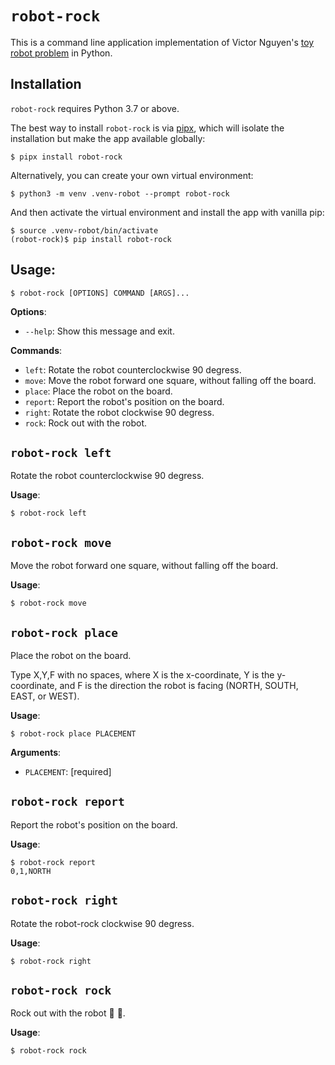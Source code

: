 # `robot-rock`

This is a command line application implementation of Victor Nguyen's [toy robot problem](https://github.com/victornguyen/toy-robot/blob/e9805881e99bd83b27f4b57a857730f526cd7669/README.md) in Python.

## Installation

`robot-rock` requires Python 3.7 or above.

The best way to install `robot-rock` is via [pipx](https://github.com/pypa/pipx#install-pipx), which will isolate the installation but make the app available globally:

```console
$ pipx install robot-rock
```

Alternatively, you can create your own virtual environment:

```console
$ python3 -m venv .venv-robot --prompt robot-rock
```

And then activate the virtual environment and install the app with vanilla pip:

```console
$ source .venv-robot/bin/activate
(robot-rock)$ pip install robot-rock
```

## Usage:

```console
$ robot-rock [OPTIONS] COMMAND [ARGS]...
```

**Options**:

- `--help`: Show this message and exit.

**Commands**:

- `left`: Rotate the robot counterclockwise 90 degress.
- `move`: Move the robot forward one square, without falling off the board.
- `place`: Place the robot on the board.
- `report`: Report the robot's position on the board.
- `right`: Rotate the robot clockwise 90 degress.
- `rock`: Rock out with the robot.

## `robot-rock left`

Rotate the robot counterclockwise 90 degress.

**Usage**:

```console
$ robot-rock left
```

## `robot-rock move`

Move the robot forward one square, without falling off the board.

**Usage**:

```console
$ robot-rock move
```

## `robot-rock place`

Place the robot on the board.

Type X,Y,F with no spaces, where X is the x-coordinate,
Y is the y-coordinate, and F is the direction the robot
is facing (NORTH, SOUTH, EAST, or WEST).

**Usage**:

```console
$ robot-rock place PLACEMENT
```

**Arguments**:

- `PLACEMENT`: [required]

## `robot-rock report`

Report the robot's position on the board.

**Usage**:

```console
$ robot-rock report
0,1,NORTH
```

## `robot-rock right`

Rotate the robot-rock clockwise 90 degress.

**Usage**:

```console
$ robot-rock right
```

## `robot-rock rock`

Rock out with the robot :robot: :metal:.

**Usage**:

```console
$ robot-rock rock
```
